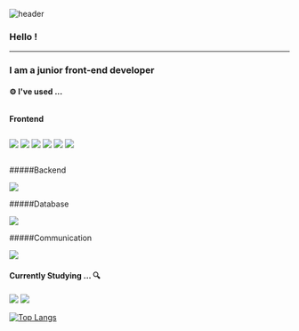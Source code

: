 ![header](https://capsule-render.vercel.app/api?type=waving&color=gradient&height=150&section=header&text=heeso&fontSize=50)

### Hello !
---

### I am a junior front-end developer

#### ⚙ I've used ...

<div style="display:flex; flex-direction:column; align-items:flex-start;">
    <!-- Frontend -->
    <p><strong>Frontend</strong></p>

<img src="https://img.shields.io/badge/html5-E34F26?style=for-the-badge&logo=html5&logoColor=white"> <img src="https://img.shields.io/badge/css-1572B6?style=for-the-badge&logo=css3&logoColor=white"> <img src="https://img.shields.io/badge/javascript-F7DF1E?style=for-the-badge&logo=javascript&logoColor=black"> <img src="https://img.shields.io/badge/Sass-CC6699?style=for-the-badge&logo=Sass&logoColor=white"> <img src="https://img.shields.io/badge/Tailwind-38B2AC?style=for-the-badge&logo=tailwind-css&logoColor=white">
 <img src="https://img.shields.io/badge/react-61DAFB?style=for-the-badge&logo=react&logoColor=black">
 </div>
 
#####Backend

<img src="https://img.shields.io/badge/Node.js-43853D?style=for-the-badge&logo=node.js&logoColor=white">

#####Database

<img src="https://img.shields.io/badge/pocketbase-FFCA28?style=for-the-badge&logo=pocketbase&logoColor=white">

#####Communication

<img src="https://img.shields.io/badge/Figma-F24E1E?style=for-the-badge&logo=figma&logoColor=white">


#### Currently Studying ... 🔍

<img src = "https://img.shields.io/badge/TypeScript-007ACC?style=for-the-badge&logo=typescript&logoColor=white"> <img src = "	https://img.shields.io/badge/Vue.js-35495E?style=for-the-badge&logo=vue.js&logoColor=4FC08D">


[![Top Langs](https://github-readme-stats.vercel.app/api/top-langs/?username=h2s0&layout=compact)](https://github.com/h2s0/github-readme-stats)


